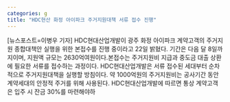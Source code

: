 ```yaml
---
categories: g
title: "HDC현산 화정 아이파크 주거지원대책 서류 접수 진행"
---
```

[뉴스포스트=이병우 기자] HDC현대산업개발이 광주 화정 아이파크 계약고객의 주거지원 종합대책안 실행을 위한 본접수를 진행 중이라고 22일 밝혔다. 기간은 다음 달 8일까지이며, 지원액 규모는 2630억여원이다.본접수는 주거지원비 지급과 중도금 대출 상환에 필요한 서류를 접수하는 과정이다. HDC현대산업개발은 서류 접수된 세대부터 순차적으로 주거지원대책을 실행할 방침이다. 약 1000억원의 주거지원비는 공사기간 동안 계약세대의 안정적 주거를 위해 사용된다. HDC현대산업개발에 따르면 통상 계약고객은 입주 시 잔금 30%를 마련해야하